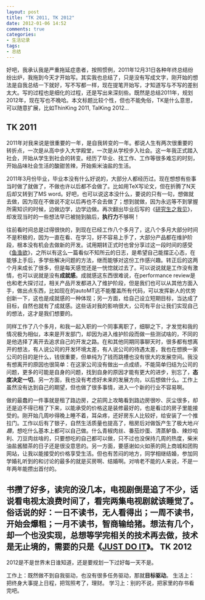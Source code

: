 ```yaml
---
layout: post
title: "TK 2011, TK 2012"
date: 2012-01-06 14:52
comments: true
categories: 
- 生活记录
tags:
- 总结
---
```

好吧，我承认我是严重拖延症患者，按照惯例，2011年12月31日各种年终总结纷纷出炉，我拖到今天才开始写。其实我也总结了，只是没有写成文字，刚开始的想法是自我总结一下就好，写不写都一样，现在提笔开始写，才知道写与不写的差别太大。写的过程也是细化的过程，还是写出来深刻些。既然是总结2011年，规划2012年，现在写也不晚哈。本文标题比较个性，但也不能免俗，TK是什么意思，可以随意扩展，比如ThinKing 2011, TalKing 2012...
<!--more-->
TK 2011
----------
2011年对我来说是很重要的一年，是自我转变的一年。都说人生有两次很重要的转折点，一次是从高中步入大学殿堂，一次是从学校步入社会。这一年我正式踏入社会，开始从学生到社会的转变。经历了毕业、找工作、工作等很多难忘的时刻，开始品味社会生活的酸甜苦辣，开始紫米油盐的生活。

2011年3月份毕业，毕业本没有什么好说的，大部分人都经历过。现在想想有些事当时做了就做了，不做也许以后都不会做了。比如用TeX写论文，但在折腾了N天后却又转到了MS word。好吧，也可以说这本没什么，要说的只有一句，想做就去做，因为现在不做说不定以后再也不会去做了；想到就做，因为永远等不到掌握所需知识的时候，边做边学，边学边做。再次翻出毕业后写的《[研究生之我见](http://yygcui.github.io/blog/2011/04/28/postgraduate-viewpoint/)》，却发现当时的一些想法早已被抛到脑后，**执行力**不够啊！

往前看时间总是过得很快的，到现在已经工作八个多月了，这八个多月大部分时间不是积极的，因为一直在看、在学习，好不容易上手了，大部分产品都在维护阶段，根本没有机会去做新的开发。试用期转正式时也曾分享过这一段时间的感受《[鱼渔欲](http://yygcui.github.io/blog/2011/10/01/three-phases-of-job/)》，之所以有这么一篇看似不知所云的日志，是希望自己能摆正心态，在能够上手后，多学些解决问题的方法，继而能够对这份工作感兴趣。转正后的这两个月来成长了很多，但是每天感觉还是一恍惚就过去了。可以说说就是工作没有激情，也可以说就是没有**成就感**。成就感这东西很难说，在performance review是也和老大探讨过，相关产品开发都进入了维护阶段，但是我们也可以从其他方面入手，做出点东西，比如现在的autoMT远不能覆盖所有代码，可以发挥新人的优势创新一下，这也是成就感的一种体现；另一方面，给自己设立短期目标，当达成了目标，自然也就有了成就感。这些话对我的影响很大，公司有平台让我们实现自己的想法，这才是我们想要的。

同样工作了八个多月，和我一起入职的一个同事离职了，细聊之下，才发觉和我的情况极为相似，本来是开发部门，却因为进入维护阶段而做一些测试啥的，不同的是他选择了离开去追求自己的开发之路。在和其他同期同事聊天时，很多都有想离开的想法，有人说公司的开发环境太差，有人说公司的待遇太差，我也在想换一家公司的目的是什么，钱很重要，但单纯为了钱而跳槽也没有很大的发展空间。我没有想离开的原因也很简单：在这家公司没有做出一点成绩，不能简单归结为公司的问题，更多的可能是自身的问题，找到自身的原因才能有更大的进步，别忘了，**态度决定一切**。另一方面，我也没有考虑好未来的发展方向，以后想做什么。工作上虽然没有达到自己的期望，但也做了很多事情，进入一个新的行业不容易啊。

做的最蠢的一件事就是租了路边房，之前网上攻略看到路边房很吵、灰尘很多，却还是迫不得已租了下来，以能承受的价格这是装修最好的，也是看过的房子里能接受的。刚开始几周吵得晚上睡不着，耳朵疼，还好房东人比较好，给安装了一个推拉门。工作以后有了银子，自然生活质量也提高了，租房后对做饭产生了极大地*兴趣*，想吃什么基本上都可以自己做。什么青椒肉丝、番茄炒蛋、清蒸鲈鱼、辣炒哈利、刀豆肉丝啥的，只要想吃的自己都可以做，只不过也没保持几周的热度，柴米油盐酱醋茶的日子还是很没意思的。另一方面，要感谢如火如荼的网上商城和团购网站，让我以能接受的价格享受生活。但也有苦闷的地方，同学相继结婚，参加同学婚礼听到的和讨论的最多的就是买房啊、结婚啊。对啃老不能的人来说，不是一年两年能攒出首付的。

书攒了好多，读完的没几本，电视剧倒是追了不少，话说看电视太浪费时间了，看完两集电视剧就该睡觉了。俗话说的好：一日不读书，无人看得出；一周不读书，开始会爆粗；一月不读书，智商输给猪。想法有几个，却一个也没实现，总想等学完相关的技术再去做，技术是无止境的，需要的只是《[JUST DO IT](http://yygcui.github.io/blog/2011/11/01/just-do-it/)》。
TK 2012
-------------
2012是不是世界末日谁知道，还是要规划一下过好每一天不是。

工作上：既然做不到自我驱动，也没有很多任务驱动，那就**目标驱动**。
生活上：把终身大事提上日程，把驾照考了，理财。
学习上：别的不说，把家里的存书看完吧。